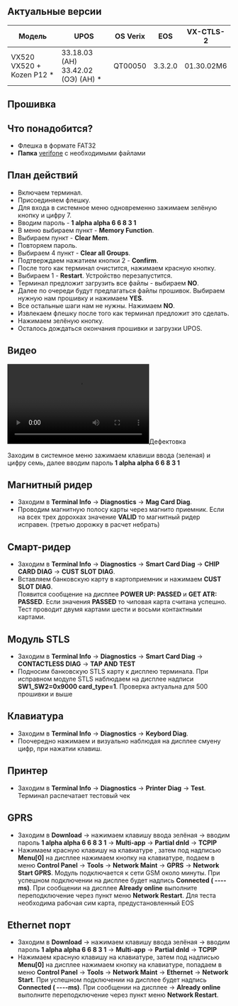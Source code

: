 <style>
   .markdown-content h2 {  
      margin-top: 2rem; 
      margin-bottom: 2rem; 
      font-size: 1.875rem; 
   }
   .markdown-content ul {
      list-style-type: disc; 
      font-size: 1.125rem; 
      display: flex; 
      flex-direction: column; 
      gap: 1rem; 
      padding-left: 20px; 
   }
   .markdown-content a:hover {
      text-decoration: underline;
   }
   .markdown-content table {
      min-width: 100%;
   }
   .markdown-content th {
      padding-left: 0.5rem;    
      padding-right: 0.5rem;   
      padding-top: 0.5rem;     
      padding-bottom: 0.5rem;  
      text-align: left;        
      font-size: 0.875rem;     
      line-height: 1.25rem;    
      font-weight: 500;        
      border: 1px solid;       
      border-color: #e5e7eb;
   }
   .markdown-content td {
      padding: 0.75rem 0.5rem;
      font-size: 0.875rem;
      line-height: 1.25rem;
      border: 1px solid #e5e7eb;
   }
   .markdown-content p {
      font-size: 1.125rem;
   }
</style>

## <a id="1">Актуальные версии</a>

<div class="overflow-x-auto whitespace-nowrap">

| Модель                        | UPOS                                   | OS Verix | EOS     | VX-CTLS-2  |
| ----------------------------- | -------------------------------------- | -------- | ------- | ---------- |
| VX520<br>VX520 + Kozen P12 \* | 33.18.03 (АН)<br>33.42.02 (ОЭ) (АН) \* | QT00050  | 3.3.2.0 | 01.30.02M6 |

</div>

## <a id="2">Прошивка</a>

## <a id="2.1" class="text-2xl">Что понадобится?</a>

- Флешка в формате FAT32
- **Папка** [verifone](https://disk.yandex.ru/d/Ym5ZizF5xbCEHQ) с необходимыми файлами

## <a id="2.2" class="text-2xl">План действий</a>

- Включаем терминал.
- Присоединяем флешку.
- Для входа в системное меню одновременно зажимаем зелёную кнопку и цифру 7.
- Вводим пароль - **1 alpha alpha 6 6 8 3 1**
- В меню выбираем пункт - **Memory Function**.
- Выбираем пункт - **Clear Mem**.
- Повторяем пароль.
- Выбираем 4 пункт - **Clear all Groups**.
- Подтверждаем нажатием кнопки 2 - **Confirm**.
- После того как терминал очистится, нажимаем красную кнопку.
- Выбираем 1 - **Restart**. Устройство перезапустится.
- Терминал предложит загрузить все файлы - выбираем **NO**.
- Далее по очереди будут предлагаться файлы прошивок. Выбираем нужную нам прошивку и нажимаем **YES**.
- Все остальные шаги нам не нужны. Нажимаем **NO**.
- Извлекаем флешку после того как терминал предложит это сделать.
- Нажимаем зелёную кнопку.
- Осталось дождаться окончания прошивки и загрузки UPOS.

## <a id="2.3" class="text-2xl">Видео</a>

<video width='320' height='180' controls>
    <source src='/content/verifone-vx520/video/VX520.mp4' type='video/mp4' />
</video

## <a id="3">Дефектовка</a>

Заходим в системное меню зажимаем клавиши ввода (зеленая) и цифру семь, далее вводим пароль **1 alpha alpha 6 6 8 3 1**

## <a id="3.1" class="text-2xl">Магнитный ридер</a>

- Заходим в **Terminal Info** → **Diagnostics** → **Mag Card Diag**.
- Проводим магнитную полосу карты через магнито приемник. Если на всех трех дорохках значение **VALID** то магнитный ридер исправен. (третью дорожку в расчет небрать)

## <a id="3.2" class="text-2xl">Смарт-ридер</a>

- Заходим в **Terminal Info** → **Diagnostics** → **Smart Card Diag** → **CHIP CARD DIAG** → **CUST SLOT DIAG**.
- Вставляем банковскую карту в картоприемник и нажимаем **CUST SLOT DIAG**.  
  Появится сообщение на дисплее **POWER UP: PASSED** и **GET ATR: PASSED**. Если значения **PASSED** то чиповая карта считана успешно. Тест проводит двумя картами шести и восьми контактными картами.

## <a id="3.3" class="text-2xl">Модуль STLS</a>

- Заходим в **Terminal Info** → **Diagnostics** → **Smart Card Diag** → **CONTACTLESS DIAG** → **TAP AND TEST**
- Подносим банковскую STLS карту к дисплею терминала. При исправном модуле STLS наблюдаем на дисплее надписи **SW1_SW2=0x9000 card_type=1**.
  Проверка актуальна для 500 прошивки и выше

## <a id="3.4" class="text-2xl">Клавиатура</a>

- Заходим в **Terminal Info** → **Diagnostics** → **Keybord Diag**.
- Поочередно нажимаем и визуально наблюдая на дисплее смуену цифр, при нажатии клавиш.

## <a id="3.5" class="text-2xl">Принтер</a>

- Заходим в **Terminal Info** → **Diagnostics** → **Printer Diag** → **Test**. Терминал распечатает тестовый чек

## <a id="3.6" class="text-2xl">GPRS</a>

- Заходим в **Download** → нажимаем клавишу ввода зелёная → вводим пароль **1 alpha alpha 6 6 8 3 1** → **Multi-app** → **Partial dnld** → **TCPIP**
- Нажимаем красную клавишу на клавиатуре , затем под надписью **Menu[0]** на дисплее нажимаем кнопку на клавиатуре, подаем в меню **Control Panel** → **Tools** → **Network Maint** → **GPRS** → **Network Start GPRS**. Модуль подключается к сети GSM около минуты. При успешном подключении на дисплее будет надпись **Сonnected ( ----ms)**. При сообщении на дисплее **Already online** выполните переподключение через пункт меню **Network Restart**. Для теста необходима рабочая сим карта, предустановленный EOS

## <a id="3.7" class="text-2xl">Ethernet порт</a>

- Заходим в **Download** → нажимаем клавишу ввода зелёная → вводим пароль **1 alpha alpha 6 6 8 3 1** → **Multi-app** → **Partial dnld** → **TCPIP**
- Нажимаем красную клавишу на клавиатуре, затем под надписью **Menu[0]** на дисплее нажимаем кнопку на клавиатуре, попадаем в меню **Control Panel** → **Tools** → **Network Maint** → **Ethernet** → **Network Start**. При успешном подключении на дисплее будет надпись **Сonnected ( ----ms)**. При сообщении на дисплее -> **Already online** выполните переподключение через пункт меню **Network Restart**.
